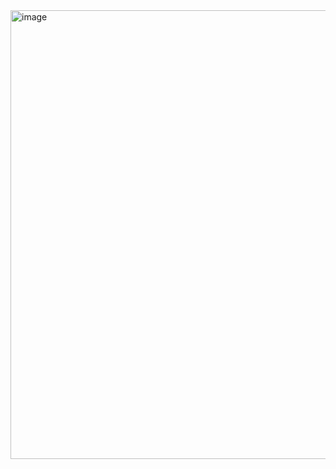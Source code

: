 <img width="1804" height="718" alt="image" src="https://github.com/user-attachments/assets/a2739893-e456-4afb-881e-3285edd71703" />

